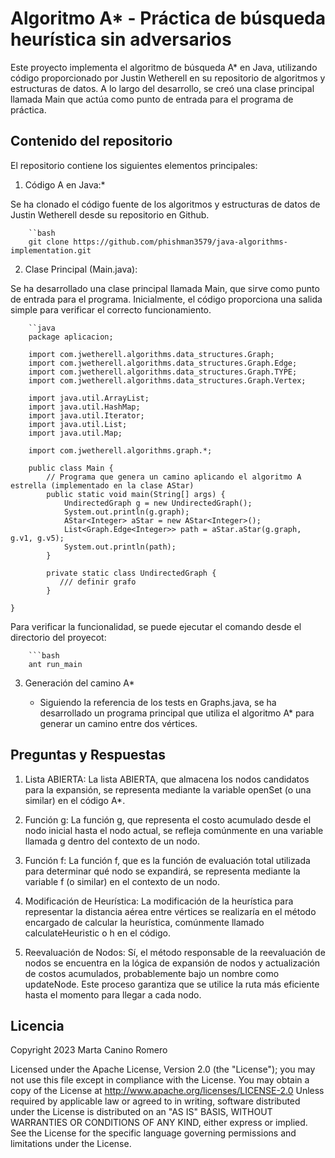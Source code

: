 # Algoritmo A* - Práctica de búsqueda heurística sin adversarios

Este proyecto implementa el algoritmo de búsqueda A* en Java, utilizando código proporcionado por Justin Wetherell en su repositorio de algoritmos y estructuras de datos. A lo largo del desarrollo, se creó una clase principal llamada Main que actúa como punto de entrada para el programa de práctica.

## Contenido del repositorio

El repositorio contiene los siguientes elementos principales:

1. Código A en Java:*

Se ha clonado el código fuente de los algoritmos y estructuras de datos de Justin Wetherell desde su repositorio en Github.

        ``bash
        git clone https://github.com/phishman3579/java-algorithms-implementation.git
    
2. Clase Principal (Main.java):

Se ha desarrollado una clase principal llamada Main, que sirve como punto de entrada para el programa. Inicialmente, el código proporciona una salida simple para verificar el    correcto funcionamiento.

        ``java
        package aplicacion;
    
        import com.jwetherell.algorithms.data_structures.Graph;
        import com.jwetherell.algorithms.data_structures.Graph.Edge;
        import com.jwetherell.algorithms.data_structures.Graph.TYPE;
        import com.jwetherell.algorithms.data_structures.Graph.Vertex;
        
        import java.util.ArrayList;
        import java.util.HashMap;
        import java.util.Iterator;
        import java.util.List;
        import java.util.Map;
        
        import com.jwetherell.algorithms.graph.*;
        
        public class Main {
            // Programa que genera un camino aplicando el algoritmo A estrella (implementado en la clase AStar)
            public static void main(String[] args) {
                UndirectedGraph g = new UndirectedGraph();
                System.out.println(g.graph);
                AStar<Integer> aStar = new AStar<Integer>();
                List<Graph.Edge<Integer>> path = aStar.aStar(g.graph, g.v1, g.v5);
                System.out.println(path);
            }
        
            private static class UndirectedGraph {
               /// definir grafo
            }
        
    }


Para verificar la funcionalidad, se puede ejecutar el comando desde el directorio del proyecot:

        ```bash
        ant run_main

3. Generación del camino A*

   - Siguiendo la referencia de los tests en Graphs.java, se ha desarrollado un programa principal que utiliza el algoritmo A* para generar un camino entre dos vértices.


## Preguntas y Respuestas

1. Lista ABIERTA:
La lista ABIERTA, que almacena los nodos candidatos para la expansión, se representa mediante la variable openSet (o una similar) en el código A*.

2. Función g:
La función g, que representa el costo acumulado desde el nodo inicial hasta el nodo actual, se refleja comúnmente en una variable llamada g dentro del contexto de un nodo.

3. Función f:
La función f, que es la función de evaluación total utilizada para determinar qué nodo se expandirá, se representa mediante la variable f (o similar) en el contexto de un nodo.

4. Modificación de Heurística:
La modificación de la heurística para representar la distancia aérea entre vértices se realizaría en el método encargado de calcular la heurística, comúnmente llamado calculateHeuristic o h en el código.

5. Reevaluación de Nodos:
Sí, el método responsable de la reevaluación de nodos se encuentra en la lógica de expansión de nodos y actualización de costos acumulados, probablemente bajo un nombre como updateNode. Este proceso garantiza que se utilice la ruta más eficiente hasta el momento para llegar a cada nodo.


## Licencia

Copyright 2023 Marta Canino Romero

Licensed under the Apache License, Version 2.0 (the "License");
you may not use this file except in compliance with the License.
You may obtain a copy of the License at
    http://www.apache.org/licenses/LICENSE-2.0
    Unless required by applicable law or agreed to in writing, software
    distributed under the License is distributed on an "AS IS" BASIS,
    WITHOUT WARRANTIES OR CONDITIONS OF ANY KIND, either express or implied.
    See the License for the specific language governing permissions and
    limitations under the License.
